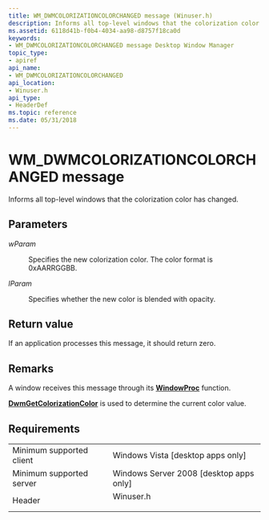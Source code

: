 ```yaml
---
title: WM_DWMCOLORIZATIONCOLORCHANGED message (Winuser.h)
description: Informs all top-level windows that the colorization color has changed.
ms.assetid: 6118d41b-f0b4-4034-aa98-d8757f18ca0d
keywords:
- WM_DWMCOLORIZATIONCOLORCHANGED message Desktop Window Manager
topic_type:
- apiref
api_name:
- WM_DWMCOLORIZATIONCOLORCHANGED
api_location:
- Winuser.h
api_type:
- HeaderDef
ms.topic: reference
ms.date: 05/31/2018
---
```


# WM\_DWMCOLORIZATIONCOLORCHANGED message

Informs all top-level windows that the colorization color has changed.

## Parameters

<dl> <dt>

*wParam* 
</dt> <dd>

Specifies the new colorization color. The color format is 0xAARRGGBB.

</dd> <dt>

*lParam* 
</dt> <dd>

Specifies whether the new color is blended with opacity.

</dd> </dl>

## Return value

If an application processes this message, it should return zero.

## Remarks

A window receives this message through its [**WindowProc**](/previous-versions/windows/desktop/legacy/ms633573(v=vs.85)) function.

[**DwmGetColorizationColor**](/windows/desktop/api/Dwmapi/nf-dwmapi-dwmgetcolorizationcolor) is used to determine the current color value.

## Requirements



|                                     |                                                                                      |
|-------------------------------------|--------------------------------------------------------------------------------------|
| Minimum supported client<br/> | Windows Vista \[desktop apps only\]<br/>                                       |
| Minimum supported server<br/> | Windows Server 2008 \[desktop apps only\]<br/>                                 |
| Header<br/>                   | <dl> <dt>Winuser.h</dt> </dl> |



 


